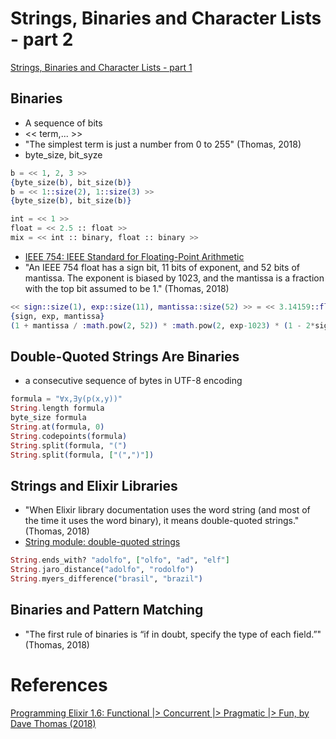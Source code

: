 # Strings, Binaries and Character Lists - part 2

[Strings, Binaries and Character Lists - part 1](https://github.com/adolfont/introducao-a-programacao-funcional/blob/master/topics/strings_binaries_and_charlists_1.md)

## Binaries

- A sequence of bits
- << term,... >>
- "The simplest term is just a number from 0 to 255" (Thomas, 2018)
- byte_size, bit_syze

```elixir
b = << 1, 2, 3 >>
{byte_size(b), bit_size(b)}
b = << 1::size(2), 1::size(3) >>
{byte_size(b), bit_size(b)}
```

```elixir
int = << 1 >>
float = << 2.5 :: float >>
mix = << int :: binary, float :: binary >>
```

- [IEEE 754:  IEEE Standard for Floating-Point Arithmetic](https://en.wikipedia.org/wiki/IEEE_754)
- "An IEEE 754 float has a sign bit, 11 bits of exponent, and 52 bits of mantissa. The exponent is biased by 1023, and the mantissa is a fraction with the top bit assumed to be 1." (Thomas, 2018)

```elixir
<< sign::size(1), exp::size(11), mantissa::size(52) >> = << 3.14159::float >>
{sign, exp, mantissa}
(1 + mantissa / :math.pow(2, 52)) * :math.pow(2, exp-1023) * (1 - 2*sign)
```

## Double-Quoted Strings Are Binaries

- a consecutive sequence of bytes in UTF-8 encoding

```elixir
formula = "∀x,∃y(p(x,y))"
String.length formula
byte_size formula
String.at(formula, 0)
String.codepoints(formula)
String.split(formula, "(")
String.split(formula, ["(",")"])
```

## Strings and Elixir Libraries

- "When Elixir library documentation uses the word string (and most of the time it uses the word binary), it means double-quoted strings." (Thomas, 2018)
- [String module: double-quoted strings](https://hexdocs.pm/elixir/String.html)

```elixir
String.ends_with? "adolfo", ["olfo", "ad", "elf"]
String.jaro_distance("adolfo", "rodolfo")
String.myers_difference("brasil", "brazil")
```

## Binaries and Pattern Matching

- "The first rule of binaries is “if in doubt, specify the type of each field.”" (Thomas, 2018)

# References

[Programming Elixir 1.6: Functional |> Concurrent |> Pragmatic |> Fun, by Dave Thomas (2018)](http://bit.ly/2rqD9VF)
